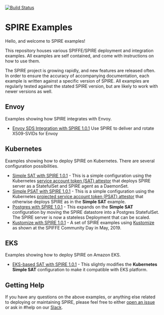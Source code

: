[![Build Status](https://travis-ci.org/spiffe/spire-examples.svg?branch=master)](https://travis-ci.org/spiffe/spire-examples)

# SPIRE Examples

Hello, and welcome to SPIRE examples!

This repository houses various SPIFFE/SPIRE deployment and integration examples. All examples are self contained, and come with instructions on how to use them.

The SPIRE project is growing rapidly, and new features are released often. In order to ensure the accuracy of accompanying documentation, each example is written against a specific version of SPIRE. All examples are regularly tested against the stated SPIRE version, but are likely to work with newer versions as well.

## Envoy

Examples showing how SPIRE integrates with Envoy.

* [Envoy SDS Integration with SPIRE 1.0.1](examples/envoy) Use SPIRE to deliver and rotate X509-SVIDs for Envoy

## Kubernetes

Examples showing how to deploy SPIRE on Kubernetes. There are several configuration possibilities.

+ [Simple SAT with SPIRE 1.0.1](examples/k8s/simple_sat) - This is a simple configuration using the Kubernetes
  [service account token (SAT) attestor](https://github.com/spiffe/spire/blob/v1.0.1/doc/plugin_server_nodeattestor_k8s_sat.md)
  that deploys SPIRE server as a StatefulSet and SPIRE agent as a DaemonSet.
+ [Simple PSAT with SPIRE 1.0.1](examples/k8s/simple_psat) - This is a simple configuration using the
  Kubernetes
  [projected service account token (PSAT) attestor](https://github.com/spiffe/spire/blob/v1.0.1/doc/plugin_server_nodeattestor_k8s_psat.md)
  that otherwise deploys SPIRE as in the **Simple SAT** example.
+ [Postgres with SPIRE 1.0.1](examples/k8s/postgres) - This expands on the **Simple SAT** configuration by
  moving the SPIRE datastore into a Postgres StatefulSet. The SPIRE server is
  now a stateless Deployment that can be scaled.
+ [Kustomize with SPIRE 1.0.1](examples/k8s/k7e) - A set of SPIRE examples using [Kustomize](https://kustomize.io/)
  as shown at the SPIFFE Community Day in May, 2019.

## EKS

Examples showing how to deploy SPIRE on Amazon EKS.

+ [EKS-based SAT with SPIRE 1.0.1](examples/k8s/eks_sat) - This slightly modifies the **Kubernetes Simple SAT** configuration to
  make it compatible with EKS platform.

## Getting Help

If you have any questions on the above examples, or anything else related to deploying or maintaining SPIRE, please feel free to either [open an issue](https://github.com/spiffe/spire-examples/issues/new) or ask in #help on our [Slack](https://slack.spiffe.io/).
